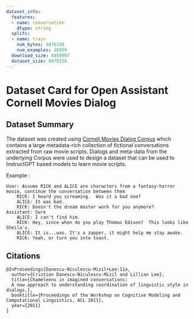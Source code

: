 ```yaml
---
dataset_info:
  features:
  - name: conversation
    dtype: string
  splits:
  - name: train
    num_bytes: 9476338
    num_examples: 20959
  download_size: 4859997
  dataset_size: 9476338
---
```

# Dataset Card for Open Assistant Cornell Movies Dialog 

## Dataset Summary

The dataset was created using [Cornell Movies Dialog Corpus](https://www.cs.cornell.edu/~cristian/Cornell_Movie-Dialogs_Corpus.html) which contains a large metadata-rich collection of fictional conversations extracted from raw movie scripts.
Dialogs and meta-data from the underlying Corpus were used to design a dataset that can be used to InstructGPT based models to learn movie scripts.

Example :

```
User: Assume RICK and ALICE are characters from a fantasy-horror movie, continue the conversation between them
    RICK: I heard you screaming.  Was it a bad one?
    ALICE: It was bad.
    RICK: Doesn't the dream master work for you anymore?
Assistant: Sure
    ALICE: I can't find him.
    RICK: Hey, since when do you play Thomas Edison?  This looks like Sheila's.
    ALICE: It is...was. It's a zapper, it might help me stay awake.
    RICK: Yeah, or turn you into toast.
```



## Citations
```
@InProceedings{Danescu-Niculescu-Mizil+Lee:11a,
  author={Cristian Danescu-Niculescu-Mizil and Lillian Lee},
  title={Chameleons in imagined conversations:
  A new approach to understanding coordination of linguistic style in dialogs.},
  booktitle={Proceedings of the Workshop on Cognitive Modeling and Computational Linguistics, ACL 2011},
  year={2011}
}
```